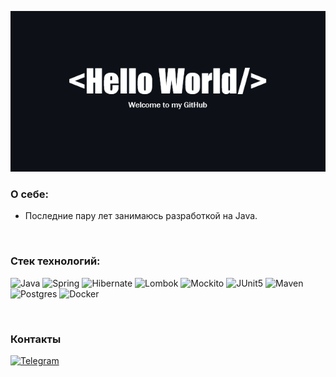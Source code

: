 ![](hello.png)

### О себе:

* Последние пару лет занимаюсь разработкой на Java.

<br>

### Стек технологий:

![Java](https://img.shields.io/badge/java-black?style=for-the-badge)
![Spring](https://img.shields.io/badge/spring-black?style=for-the-badge&logo=spring&logoColor=green)
![Hibernate](https://img.shields.io/badge/Hibernate-black?style=for-the-badge&logo=Hibernate&logoColor=BDB76B)
![Lombok](https://img.shields.io/badge/Lombok-black?style=for-the-badge)
![Mockito](https://img.shields.io/badge/Mockito-black?style=for-the-badge)
![JUnit5](https://img.shields.io/badge/JUnit5-black?style=for-the-badge&logo=JUnit5&logoColor=green)
![Maven](https://img.shields.io/badge/Maven-black?style=for-the-badge&logo=Apache%20Maven&logoColor=red)
![Postgres](https://img.shields.io/badge/postgresql-black?style=for-the-badge&logo=postgresql&logoColor=9cf)
![Docker](https://img.shields.io/badge/Docker-black?style=for-the-badge&logo=Docker&logoColor=blue)

<br>

### Контакты

[![Telegram](https://img.shields.io/badge/Telegram-black?style=for-the-badge&logo=telegram&logoColor=white)](https://t.me/nilrike)
